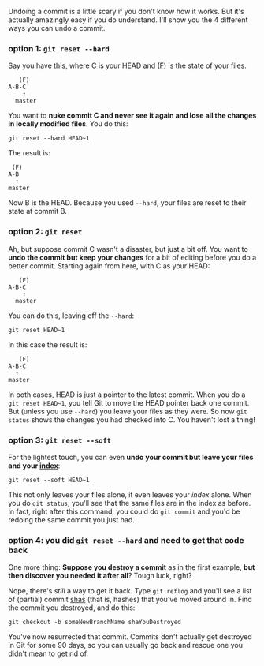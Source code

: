 Undoing a commit is a little scary if you don't know how it works.  But it's actually amazingly easy if you do understand. I'll show you the 4 different ways you can undo a commit.

### option 1: `git reset --hard`

Say you have this, where C is your HEAD and (F) is the state of your files.

       (F)
    A-B-C
        ↑
      master

You want to **nuke commit C and never see it again and lose all the changes in locally modified files**.  You do this:

    git reset --hard HEAD~1

The result is:

     (F)
    A-B
      ↑
    master

Now B is the HEAD.  Because you used `--hard`, your files are reset to their state at commit B.

### option 2: `git reset`

Ah, but suppose commit C wasn't a disaster, but just a bit off.  You want to **undo the commit but keep your changes** for a bit of editing before you do a better commit.  Starting again from here, with C as your HEAD:

       (F)
    A-B-C
        ↑
      master

You can do this, leaving off the `--hard`:

    git reset HEAD~1

In this case the result is:

       (F)
    A-B-C
      ↑
    master

In both cases, HEAD is just a pointer to the latest commit.  When you do a `git reset HEAD~1`, you tell Git to move the HEAD pointer back one commit.  But (unless you use `--hard`) you leave your files as they were.  So now `git status` shows the changes you had checked into C.  You haven't lost a thing!

### option 3: `git reset --soft`

For the lightest touch, you can even **undo your commit but leave your files and your [index](https://git.wiki.kernel.org/index.php/WhatIsTheIndex)**:

    git reset --soft HEAD~1

This not only leaves your files alone, it even leaves your *index* alone.  When you do `git status`, you'll see that the same files are in the index as before.  In fact, right after this command, you could do `git commit` and you'd be redoing the same commit you just had.

### option 4: you did `git reset --hard` and need to get that code back

One more thing: **Suppose you destroy a commit** as in the first example, **but then discover you needed it after all**?  Tough luck, right?

Nope, there's *still* a way to get it back.  Type `git reflog` and you'll see a list of (partial) commit [shas](https://en.wikipedia.org/wiki/SHA-1#Data_integrity) (that is, hashes) that you've moved around in.  Find the commit you destroyed, and do this:

    git checkout -b someNewBranchName shaYouDestroyed

You've now resurrected that commit.  Commits don't actually get destroyed in Git for some 90 days, so you can usually go back and rescue one you didn't mean to get rid of.
